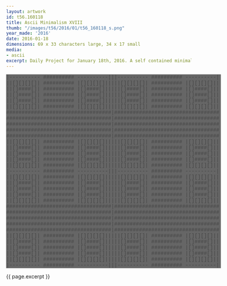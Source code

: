 ```yaml
---
layout: artwork
id: t56.160118
title: Ascii Minimalism XVIII
thumb: "/images/t56/2016/01/t56_160118_s.png"
year_made: '2016'
date: 2016-01-18
dimensions: 69 x 33 characters large, 34 x 17 small
media:
- ascii
excerpt: Daily Project for January 18th, 2016. A self contained minimalist ascii artwork. Fonts and css styles are allowed and included on page. Adapts to mobile and laptop breakpoints.
---
```


<style>
  pre {
      background-color: #666666;
      color: #444444;
      font-family: Courier,monospace;
      font-size: .875rem;
      line-height: 1rem;
      padding: 0;
      overflow: hidden;
  }
  pre .alt {
    color: #333333;
    background-color: #777777;
  }

  @media screen and (max-width: 600px) {
    .ascii-large {
      display: none;
    }
    pre {
      width: 18rem;
    }
  }
  @media screen and (min-width: 600px){
    .ascii-small {
      display: none;
    }
    pre {
      width: 36.5rem;
    }
  }
</style>

<pre class="ascii-large">
|---------- ########## ----------|||---------- ########## ----------|
||[][][][]| ########## |[][][][]|||||[][][][]| ########## |[][][][]||
||[]####[]| ########## |[]####[]|||||[]####[]| ########## |[]####[]||
||[]####[]| ########## |[]####[]|||||[]####[]| ########## |[]####[]||
||[]####[]| ########## |[]####[]|||||[]####[]| ########## |[]####[]||
||[][][][]| ########## |[][][][]|||||[][][][]| ########## |[][][][]||
##################################|##################################
##################################|##################################
##################################|##################################
##################################|##################################
##################################|##################################
||[][][][]| ########## |[][][][]|||||[][][][]| ########## |[][][][]||
||[]####[]| ########## |[]####[]|||||[]####[]| ########## |[]####[]||
||[]####[]| ########## |[]####[]|||||[]####[]| ########## |[]####[]||
||[]####[]| ########## |[]####[]|||||[]####[]| ########## |[]####[]||
||[][][][]| ########## |[][][][]|||||[][][][]| ########## |[][][][]||
|---------- ########## ----------|||---------- ########## ----------|
||[][][][]| ########## |[][][][]|||||[][][][]| ########## |[][][][]||
||[]####[]| ########## |[]####[]|||||[]####[]| ########## |[]####[]||
||[]####[]| ########## |[]####[]|||||[]####[]| ########## |[]####[]||
||[]####[]| ########## |[]####[]|||||[]####[]| ########## |[]####[]||
||[][][][]| ########## |[][][][]|||||[][][][]| ########## |[][][][]||
##################################|##################################
##################################|##################################
##################################|##################################
##################################|##################################
##################################|##################################
||[][][][]| ########## |[][][][]|||||[][][][]| ########## |[][][][]||
||[]####[]| ########## |[]####[]|||||[]####[]| ########## |[]####[]||
||[]####[]| ########## |[]####[]|||||[]####[]| ########## |[]####[]||
||[]####[]| ########## |[]####[]|||||[]####[]| ########## |[]####[]||
||[][][][]| ########## |[][][][]|||||[][][][]| ########## |[][][][]||
|---------- ########## ----------|||---------- ########## ----------|
</pre>

<pre class="ascii-small">
|---------- ########## ----------|
||[][][][]| ########## |[][][][]||
||[]####[]| ########## |[]####[]||
||[]####[]| ########## |[]####[]||
||[]####[]| ########## |[]####[]||
||[][][][]| ########## |[][][][]||
##################################
##################################
##################################
##################################
##################################
||[][][][]| ########## |[][][][]||
||[]####[]| ########## |[]####[]||
||[]####[]| ########## |[]####[]||
||[]####[]| ########## |[]####[]||
||[][][][]| ########## |[][][][]||
|---------- ########## ----------|
</pre>

{{ page.excerpt }}
